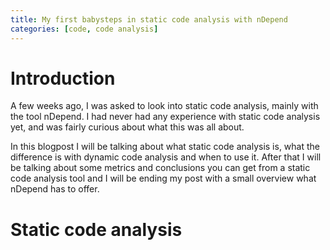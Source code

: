 ```yaml
---
title: My first babysteps in static code analysis with nDepend
categories: [code, code analysis]
---
```

# Introduction
A few weeks ago, I was asked to look into static code analysis, mainly with the tool
nDepend. I had never had any experience with static code analysis yet, and was fairly
curious about what this was all about. 

In this blogpost I will be talking about what static code analysis is, what the 
difference is with dynamic code analysis and when to use it. After that I will be 
talking about some metrics and conclusions you can get from a static code analysis
tool and I will be ending my post with a small overview what nDepend has to offer.

# Static code analysis
